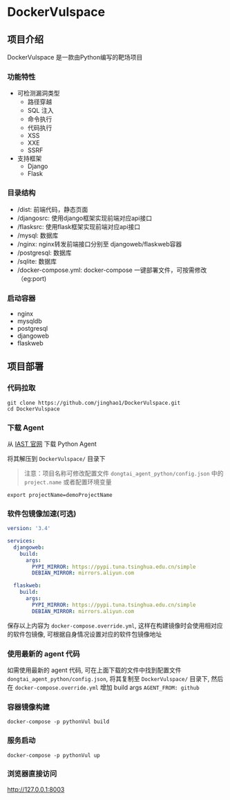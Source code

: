 # DockerVulspace

## 项目介绍

DockerVulspace 是一款由Python编写的靶场项目

### 功能特性

* 可检测漏洞类型
  * 路径穿越
  * SQL 注入
  * 命令执行
  * 代码执行
  * XSS
  * XXE
  * SSRF
* 支持框架
  * Django
  * Flask

### 目录结构

- /dist: 前端代码，静态页面
- /djangosrc: 使用django框架实现前端对应api接口
- /flasksrc: 使用flask框架实现前端对应api接口
- /mysql: 数据库
- /nginx: nginx转发前端接口分别至 djangoweb/flaskweb容器
- /postgresql: 数据库
- /sqlite: 数据库
- /docker-compose.yml: docker-compose 一键部署文件，可按需修改（eg:port)

### 启动容器

- nginx
- mysqldb
- postgresql
- djangoweb
- flaskweb
 
## 项目部署

### 代码拉取

```shell script
git clone https://github.com/jinghao1/DockerVulspace.git
cd DockerVulspace
```

### 下载 Agent

从 [IAST 官网](https://iast.huoxian.cn/deploy) 下载 Python Agent

将其解压到 `DockerVulspace/` 目录下

> 注意：项目名称可修改配置文件 `dongtai_agent_python/config.json` 中的 `project.name` 或者配置环境变量

```shell script
export projectName=demoProjectName
```

### 软件包镜像加速(可选)

```docker-compose.yml
version: '3.4'

services:
  djangoweb:
    build:
      args:
        PYPI_MIRROR: https://pypi.tuna.tsinghua.edu.cn/simple
        DEBIAN_MIRROR: mirrors.aliyun.com

  flaskweb:
    build:
      args:
        PYPI_MIRROR: https://pypi.tuna.tsinghua.edu.cn/simple
        DEBIAN_MIRROR: mirrors.aliyun.com
```

保存以上内容为 `docker-compose.override.yml`, 这样在构建镜像时会使用相对应的软件包镜像, 可根据自身情况设置对应的软件包镜像地址

### 使用最新的 agent 代码

如需使用最新的 agent 代码, 可在上面下载的文件中找到配置文件 `dongtai_agent_python/config.json`, 将其复制至 `DockerVulspace/` 目录下, 然后在 `docker-compose.override.yml` 增加 build args `AGENT_FROM: github`

### 容器镜像构建

```shell script
docker-compose -p pythonVul build
```

### 服务启动
```shell script
docker-compose -p pythonVul up
``` 

### 浏览器直接访问

http://127.0.0.1:8003
